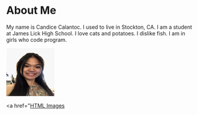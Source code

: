 <html>
<body background="">
<head>
<title>Journey Through Coding</title>
</head>
<body>

<h1>About Me</h1>

<p>My name is Candice Calantoc. I used to live in Stockton, CA. I am a student at James Lick High School. I love cats and potatoes. I dislike fish. I am in girls who code program.</p>

<img src="File_000.jpeg" alt="HTML5 Icon" style="width:128px;height:128px;">

<a href="<a href="https://github.com/ccalantoc/portfolio/blob/master/File_000.jpeg">HTML Images</a>

